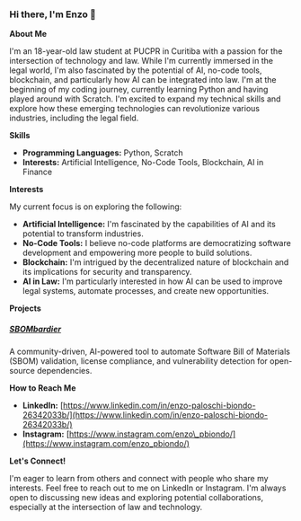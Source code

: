 ### Hi there, I'm Enzo 👋

**About Me**

I'm an 18-year-old law student at PUCPR in Curitiba with a passion for the intersection of technology and law. While I'm currently immersed in the legal world, I'm also fascinated by the potential of AI, no-code tools, blockchain, and particularly how AI can be integrated into law. I'm at the beginning of my coding journey, currently learning Python and having played around with Scratch. I'm excited to expand my technical skills and explore how these emerging technologies can revolutionize various industries, including the legal field.

**Skills**

*   **Programming Languages:** Python, Scratch
*   **Interests:** Artificial Intelligence, No-Code Tools, Blockchain, AI in Finance

**Interests**

My current focus is on exploring the following:

*   **Artificial Intelligence:** I'm fascinated by the capabilities of AI and its potential to transform industries.
*   **No-Code Tools:** I believe no-code platforms are democratizing software development and empowering more people to build solutions.
*   **Blockchain:** I'm intrigued by the decentralized nature of blockchain and its implications for security and transparency.
*   **AI in Law:** I'm particularly interested in how AI can be used to improve legal systems, automate processes, and create new opportunities.

**Projects**

##### [**SBOMbardier**](https://github.com/EnzoFanAccount/SBOMbardier)

A community-driven, AI-powered tool to automate Software Bill of Materials (SBOM) validation, license compliance, and vulnerability detection for open-source dependencies.

**How to Reach Me**

*   **LinkedIn:** [https://www.linkedin.com/in/enzo-paloschi-biondo-26342033b/](https://www.linkedin.com/in/enzo-paloschi-biondo-26342033b/)
*   **Instagram:** [https://www.instagram.com/enzo\_pbiondo/](https://www.instagram.com/enzo_pbiondo/)

**Let's Connect!**

I'm eager to learn from others and connect with people who share my interests. Feel free to reach out to me on LinkedIn or Instagram. I'm always open to discussing new ideas and exploring potential collaborations, especially at the intersection of law and technology.

<!--
**yourusername/yourusername** is a ✨ _special_ ✨ repository because its `README.md` (this file) appears on your GitHub profile.

Here are some ideas to get you started:

- 🔭 I’m currently working on ...
- 🌱 I’m currently learning ...
- 👯 I’m looking to collaborate on ...
- 🤔 I’m looking for help with ...
- 💬 Ask me about ...
- 📫 How to reach me: ...
- 😄 Pronouns: ...
- ⚡ Fun fact: ...
-->
